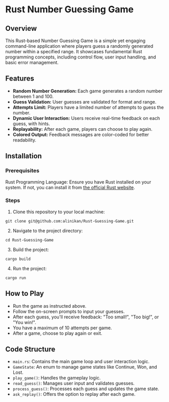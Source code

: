 # Rust Number Guessing Game

## Overview
This Rust-based Number Guessing Game is a simple yet engaging command-line application where players guess a randomly generated number within a specified range. It showcases fundamental Rust programming concepts, including control flow, user input handling, and basic error management.

## Features
- **Random Number Generation:** Each game generates a random number between 1 and 100.
- **Guess Validation:** User guesses are validated for format and range.
- **Attempts Limit:** Players have a limited number of attempts to guess the number.
- **Dynamic User Interaction:** Users receive real-time feedback on each guess, with hints.
- **Replayability:** After each game, players can choose to play again.
- **Colored Output:** Feedback messages are color-coded for better readability.

## Installation

### Prerequisites
Rust Programming Language: Ensure you have Rust installed on your system. If not, you can install it from [the official Rust website](https://www.rust-lang.org/tools/install).

### Steps
1. Clone this repository to your local machine:
```
git clone git@github.com:alinikan/Rust-Guessing-Game.git
```
2. Navigate to the project directory:
```
cd Rust-Guessing-Game
```
3. Build the project:
```
cargo build
```
4. Run the project:
```
cargo run
```

## How to Play
- Run the game as instructed above.
- Follow the on-screen prompts to input your guesses.
- After each guess, you'll receive feedback: "Too small!", "Too big!", or "You win!".
- You have a maximum of 10 attempts per game.
- After a game, choose to play again or exit.

## Code Structure
- `main.rs`: Contains the main game loop and user interaction logic.
- `GameState`: An enum to manage game states like Continue, Won, and Lost.
- `play_game()`: Handles the gameplay logic.
- `read_guess()`: Manages user input and validates guesses.
- `process_guess()`: Processes each guess and updates the game state.
- `ask_replay()`: Offers the option to replay after each game.